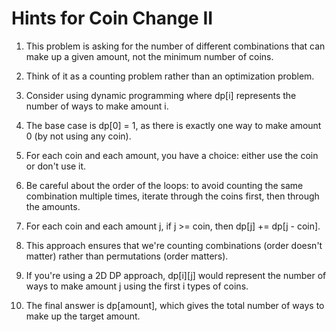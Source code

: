 # Hints for Coin Change II

1. This problem is asking for the number of different combinations that can make up a given amount, not the minimum number of coins.

2. Think of it as a counting problem rather than an optimization problem.

3. Consider using dynamic programming where dp[i] represents the number of ways to make amount i.

4. The base case is dp[0] = 1, as there is exactly one way to make amount 0 (by not using any coin).

5. For each coin and each amount, you have a choice: either use the coin or don't use it.

6. Be careful about the order of the loops: to avoid counting the same combination multiple times, iterate through the coins first, then through the amounts.

7. For each coin and each amount j, if j >= coin, then dp[j] += dp[j - coin].

8. This approach ensures that we're counting combinations (order doesn't matter) rather than permutations (order matters).

9. If you're using a 2D DP approach, dp[i][j] would represent the number of ways to make amount j using the first i types of coins.

10. The final answer is dp[amount], which gives the total number of ways to make up the target amount.
